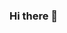 ### Hi there 👋

<!--
**miyustudy/miyustudy** is a ✨ _special_ ✨ repository because its `README.md` (this file) appears on your GitHub profile.

Here are some ideas to get you started:

- 🔭 I’m currently working on ...비밀입니다 
- 🌱 I’m currently learning ...JS,React
- 👯 I’m looking to collaborate on ...
- 🤔 I’m looking for help with ...스택오버플우,,
- 💬 Ask me about ...js 
- 📫 How to reach me: ...2
- 😄 Pronouns: ...
- ⚡ Fun fact: ...
-->
